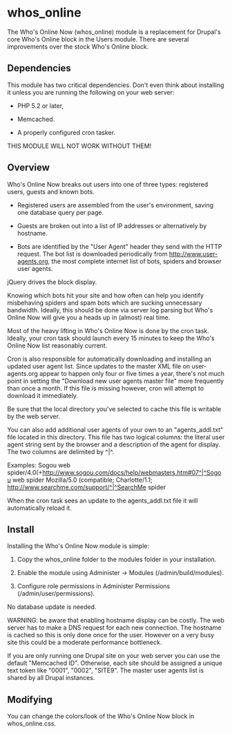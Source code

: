 # whos_online

The Who's Online Now (whos_online) module is a replacement for Drupal's core
Who's Online block in the Users module.  There are several improvements over
the stock Who's Online block.


Dependencies
------------
This module has two critical dependencies.  Don't even think about installing
it unless you are running the following on your web server:

* PHP 5.2 or later,

* Memcached.

* A properly configured cron tasker.

THIS MODULE WILL NOT WORK WITHOUT THEM!

Overview
--------
Who's Online Now breaks out users into one of three types: registered users,
guests and known bots.

* Registered users are assembled from the user's environment, saving one
database query per page.

* Guests are broken out into a list of IP addresses or alternatively by hostname.

* Bots are identified by the "User Agent" header they send with the HTTP request.
The bot list is downloaded periodically from http://www.user-agents.org, the
most complete internet list of bots, spiders and browser user agents.

jQuery drives the block display.

Knowing which bots hit your site and how often can help you identify misbehaving
spiders and spam bots which are sucking unnecessary bandwidth.  Ideally, this
should be done via server log parsing but Who's Online Now will give you a heads
up in (almost) real time.

Most of the heavy lifting in Who's Online Now is done by the cron task.  Ideally,
your cron task should launch every 15 minutes to keep the Who's Online Now list
reasonably current.

Cron is also responsible for automatically downloading and installing an updated
user agent list.  Since updates to the master XML file on user-agents.org appear
to happen only four or five times a year, there's not much point in setting the
"Download new user agents master file" more frequently than once a month.  If
this file is missing however, cron will attempt to download it immediately.

Be sure that the local directory you've selected to cache this file is writable
by the web server.

You can also add additional user agents of your own to an "agents_addl.txt" file
located in this directory.  This file has two logical columns: the literal user
agent string sent by the browser and a description of the agent for display.  The
two columns are delimited by ^|^.

Examples:
Sogou web spider/4.0(+http://www.sogou.com/docs/help/webmasters.htm#07^|^Sogou web spider
Mozilla/5.0 (compatible; Charlotte/1.1; http://www.searchme.com/support/^|^SearchMe spider

When the cron task sees an update to the agents_addl.txt file it will automatically
reload it.


Install
-------
Installing the Who's Online Now module is simple:

1) Copy the whos_online folder to the modules folder in your installation.

2) Enable the module using Administer -> Modules (/admin/build/modules).

3) Configure role permissions in Administer Permissions (/admin/user/permissions).

No database update is needed.

WARNING: be aware that enabling hostname display can be costly.  The web server
has to make a DNS request for each new connection.  The hostname is cached so
this is only done once for the user.  However on a very busy site this could be
a moderate performance bottleneck.

If you are only running one Drupal site on your web server you can use the
default "Memcached ID".  Otherwise, each site should be assigned a unique
text token like "0001", "0002", "SITE9".  The master user agents list is
shared by all Drupal instances.


Modifying
---------
You can change the colors/look of the Who's Online Now block in whos_online.css.

